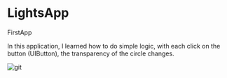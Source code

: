 # LightsApp
FirstApp

In this application, I learned how to do simple logic, with each click on the button (UIButton), the transparency of the circle changes.

![git](https://user-images.githubusercontent.com/66379289/145094438-93b04084-41c0-44d2-a9c3-c5b04aa5bca6.jpg)
